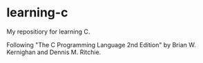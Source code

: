 # learning-c
My repositiory for learning C. 

Following "The C Programming Language 2nd Edition" by Brian W. Kernighan and Dennis M. Ritchie.
